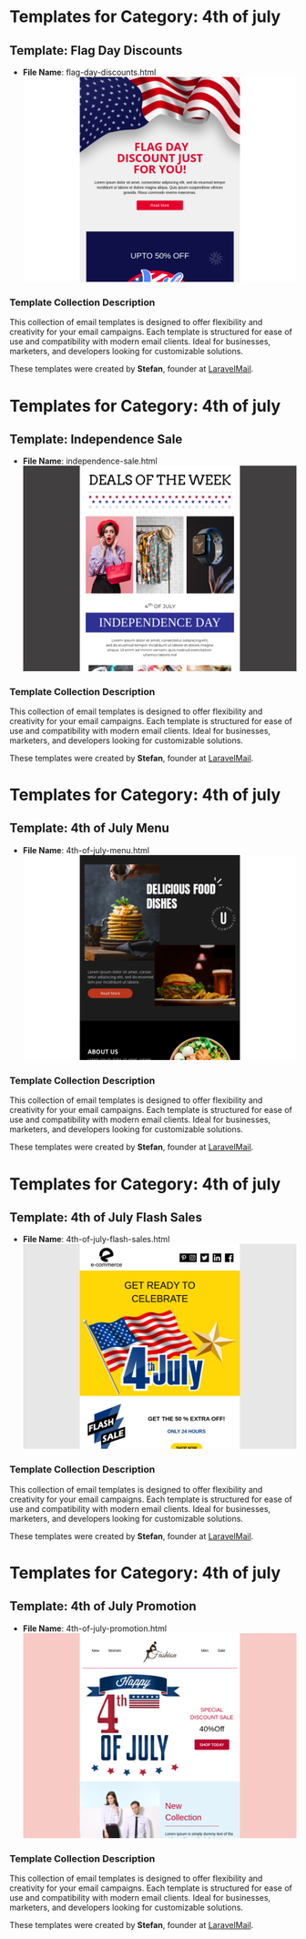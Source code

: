 # Templates for Category: 4th of july

## Template: Flag Day Discounts
- **File Name**: flag-day-discounts.html
![Thumbnail for Flag Day Discounts](./flag-day-discounts.png)

### Template Collection Description
This collection of email templates is designed to offer flexibility and creativity for your email campaigns. Each template is structured for ease of use and compatibility with modern email clients. Ideal for businesses, marketers, and developers looking for customizable solutions.

These templates were created by **Stefan**, founder at [LaravelMail](https://laravelmail.com).

# Templates for Category: 4th of july

## Template: Independence Sale
- **File Name**: independence-sale.html
![Thumbnail for Independence Sale](./independence-sale.png)

### Template Collection Description
This collection of email templates is designed to offer flexibility and creativity for your email campaigns. Each template is structured for ease of use and compatibility with modern email clients. Ideal for businesses, marketers, and developers looking for customizable solutions.

These templates were created by **Stefan**, founder at [LaravelMail](https://laravelmail.com).

# Templates for Category: 4th of july

## Template: 4th of July Menu
- **File Name**: 4th-of-july-menu.html
![Thumbnail for 4th of July Menu](./4th-of-july-menu.png)

### Template Collection Description
This collection of email templates is designed to offer flexibility and creativity for your email campaigns. Each template is structured for ease of use and compatibility with modern email clients. Ideal for businesses, marketers, and developers looking for customizable solutions.

These templates were created by **Stefan**, founder at [LaravelMail](https://laravelmail.com).

# Templates for Category: 4th of july

## Template: 4th of July Flash Sales
- **File Name**: 4th-of-july-flash-sales.html
![Thumbnail for 4th of July Flash Sales](./4th-of-july-flash-sales.png)

### Template Collection Description
This collection of email templates is designed to offer flexibility and creativity for your email campaigns. Each template is structured for ease of use and compatibility with modern email clients. Ideal for businesses, marketers, and developers looking for customizable solutions.

These templates were created by **Stefan**, founder at [LaravelMail](https://laravelmail.com).

# Templates for Category: 4th of july

## Template: 4th of July Promotion
- **File Name**: 4th-of-july-promotion.html
![Thumbnail for 4th of July Promotion](./4th-of-july-promotion.png)

### Template Collection Description
This collection of email templates is designed to offer flexibility and creativity for your email campaigns. Each template is structured for ease of use and compatibility with modern email clients. Ideal for businesses, marketers, and developers looking for customizable solutions.

These templates were created by **Stefan**, founder at [LaravelMail](https://laravelmail.com).


